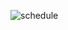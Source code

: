 ![schedule](https://user-images.githubusercontent.com/76759835/156368269-661ad18c-9199-4569-b4fc-25ecfee751bc.gif)
